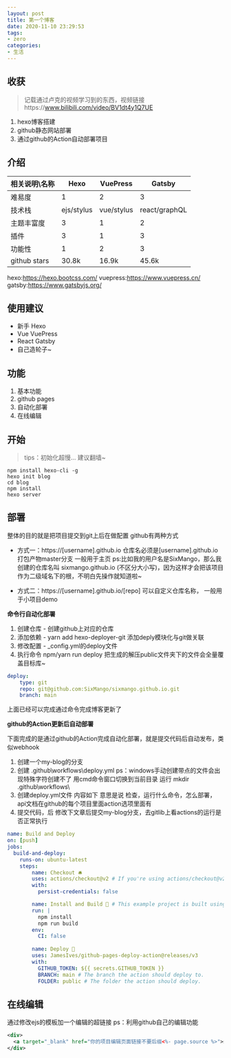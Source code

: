 ```yaml
---
layout: post
title: 第一个博客
date: 2020-11-10 23:29:53
tags:
- zero
categories: 
- 生活
---
```


## 收获

>记载通过卢克的视频学习到的东西，视频链接https://www.bilibili.com/video/BV1dt4y1Q7UE

1. hexo博客搭建
2. github静态网站部署
3. 通过github的Action自动部署项目

## 介绍

| 相关说明\名称 | Hexo       | VuePress   | Gatsby        |
| ------------- | ---------- | ---------- | ------------- |
| 难易度        | 1          | 2          | 3             |
| 技术栈        | ejs/stylus | vue/stylus | react/graphQL |
| 主题丰富度    | 3          | 1          | 2             |
| 插件          | 3          | 1          | 3             |
| 功能性        | 1          | 2          | 3             |
| github stars  | 30.8k      | 16.9k      | 45.6k         |

hexo:https://hexo.bootcss.com/
vuepress:https://www.vuepress.cn/
gatsby:https://www.gatsbyjs.org/

## 使用建议

- 新手   Hexo
- Vue   VuePress
- React   Gatsby
- 自己造轮子~

## 功能

1. 基本功能
2. github pages
3. 自动化部署
4. 在线编辑

## 开始

> tips：初始化超慢... 建议翻墙~

```
npm install hexo-cli -g
hexo init blog
cd blog
npm install
hexo server
```

## 部署

整体的目的就是把项目提交到git上后在做配置
github有两种方式

- 方式一：https://[username].github.io 仓库名必须是[username].github.io 打包产物master分支 一般用于主页
ps:比如我的用户名是SixMango，那么我创建的仓库名叫 sixmango.github.io (不区分大小写)，因为这样才会把该项目作为二级域名下的根，不明白先操作就知道啦~

- 方式二：https://[username].github.io/[repo] 可以自定义仓库名称， 一般用于小项目demo

**命令行自动化部署**

1. 创建仓库 - 创建github上对应的仓库
2. 添加依赖 - yarn add hexo-deployer-git   添加deply模块化与git做关联
3. 修改配置 - _config.yml的deploy文件
4. 执行命令  npm/yarn run deploy  把生成的解压public文件夹下的文件会全量覆盖目标库~ 

```yml
deploy:
    type: git
    repo: git@github.com:SixMango/sixmango.github.io.git
    branch: main
```
上面已经可以完成通过命令完成博客更新了

**github的Action更新后自动部署**

下面完成的是通过github的Action完成自动化部署，就是提交代码后自动发布，类似webhook

1. 创建一个my-blog的分支
2. 创建 .github\workflows\deploy.yml  ps：windows手动创建带点的文件会出现特殊字符创建不了  用cmd命令窗口切换到当前目录  运行 mkdir .github\workflows\
3. 创建deploy.yml文件  内容如下  意思是说  检查，运行什么命令，怎么部署，api文档在github的每个项目里面action选项里面有
4. 提交代码，后  修改下文章后提交my-blog分支，去gitlib上看actions的运行是否正常执行

```yml
name: Build and Deploy
on: [push]
jobs:
  build-and-deploy:
    runs-on: ubuntu-latest
    steps:
        name: Checkout 🛎️
        uses: actions/checkout@v2 # If you're using actions/checkout@v2 you must set persist-credentials to false in most cases for the deployment to work correctly.
        with:
          persist-credentials: false

        name: Install and Build 🔧 # This example project is built using npm and outputs the result to the 'build' folder. Replace with the commands required to build your project, or remove this step entirely if your site is pre-built.
        run: |
          npm install
          npm run build
        env:
          CI: false
    
        name: Deploy 🚀
        uses: JamesIves/github-pages-deploy-action@releases/v3
        with:
          GITHUB_TOKEN: ${{ secrets.GITHUB_TOKEN }}
          BRANCH: main # The branch the action should deploy to.
          FOLDER: public # The folder the action should deploy.
```

## 在线编辑

通过修改ejs的模板加一个编辑的超链接
ps：利用github自己的编辑功能

```xml
<div>
  <a target="_blank" href="你的项目编辑页面链接不要后缀<%- page.source %>">编辑/a>
</div>
```